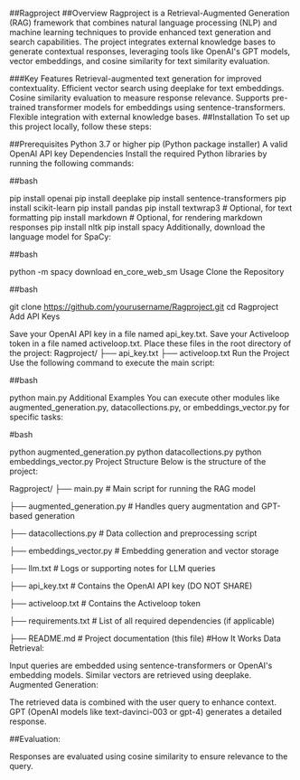 ##Ragproject
##Overview
Ragproject is a Retrieval-Augmented Generation (RAG) framework that combines natural language processing (NLP) and machine learning techniques to provide enhanced text generation and search capabilities. The project integrates external knowledge bases to generate contextual responses, leveraging tools like OpenAI's GPT models, vector embeddings, and cosine similarity for text similarity evaluation.

###Key Features
Retrieval-augmented text generation for improved contextuality.
Efficient vector search using deeplake for text embeddings.
Cosine similarity evaluation to measure response relevance.
Supports pre-trained transformer models for embeddings using sentence-transformers.
Flexible integration with external knowledge bases.
##Installation
To set up this project locally, follow these steps:

##Prerequisites
Python 3.7 or higher
pip (Python package installer)
A valid OpenAI API key
Dependencies
Install the required Python libraries by running the following commands:

##bash

pip install openai
pip install deeplake
pip install sentence-transformers
pip install scikit-learn
pip install pandas
pip install textwrap3  # Optional, for text formatting
pip install markdown   # Optional, for rendering markdown responses
pip install nltk
pip install spacy
Additionally, download the language model for SpaCy:

##bash

python -m spacy download en_core_web_sm
Usage
Clone the Repository

##bash

git clone https://github.com/yourusername/Ragproject.git
cd Ragproject
Add API Keys

Save your OpenAI API key in a file named api_key.txt.
Save your Activeloop token in a file named activeloop.txt.
Place these files in the root directory of the project:
Ragproject/
├── api_key.txt
├── activeloop.txt
Run the Project Use the following command to execute the main script:

##bash

python main.py
Additional Examples You can execute other modules like augmented_generation.py, datacollections.py, or embeddings_vector.py for specific tasks:

#bash

python augmented_generation.py
python datacollections.py
python embeddings_vector.py
Project Structure
Below is the structure of the project:

Ragproject/
├── main.py              # Main script for running the RAG model

├── augmented_generation.py # Handles query augmentation and GPT-based generation

├── datacollections.py   # Data collection and preprocessing script

├── embeddings_vector.py # Embedding generation and vector storage

├── llm.txt              # Logs or supporting notes for LLM queries

├── api_key.txt          # Contains the OpenAI API key (DO NOT SHARE)

├── activeloop.txt       # Contains the Activeloop token

├── requirements.txt     # List of all required dependencies (if applicable)

├── README.md            # Project documentation (this file)
#How It Works
Data Retrieval:

Input queries are embedded using sentence-transformers or OpenAI's embedding models.
Similar vectors are retrieved using deeplake.
Augmented Generation:

The retrieved data is combined with the user query to enhance context.
GPT (OpenAI models like text-davinci-003 or gpt-4) generates a detailed response.

##Evaluation:

Responses are evaluated using cosine similarity to ensure relevance to the query.
